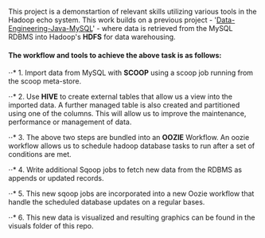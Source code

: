 This project is a demonstartion of relevant skills utilizing various tools in the Hadoop echo system. This work builds on a previous project - '[Data-Engineering-Java-MySQL](https://github.com/RonKG/Data-Engineering-Java)' - where data is retrieved from the MySQL RDBMS into Hadoop's **HDFS** for data warehousing.

#### The workflow and tools to achieve the above task is as follows:

⋅⋅* 1. Import data from MySQL with **SCOOP** using a scoop job running from the scoop meta-store.

⋅⋅* 2. Use **HIVE** to create external tables that allow us a view into the imported data. A further managed table is also created and partitioned using one of the columns. This will allow us to improve the maintenance, performance or management of data.

⋅⋅* 3. The above two steps are bundled into an **OOZIE** Workflow. An oozie workflow allows us to schedule hadoop database tasks to run after a set of conditions are met.

⋅⋅* 4. Write additional Sqoop jobs to fetch new data from the RDBMS as appends or updated records.

⋅⋅* 5. This new  sqoop jobs are incorporated into a new Oozie workflow that handle the scheduled database updates on a regular bases.

⋅⋅* 6. This new data is visualized and resulting graphics can be found in the visuals folder of this repo.

